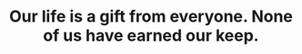 ---
title: Our life is a gift from everyone. None of us have earned our keep.
tags: daoism human
star: true
---